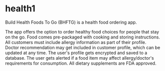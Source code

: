 # health1

Build Health Foods To Go (BHFTG) is a health food ordering app.

The app offers the option to order healthy food choices for people that stay on the go.
Food comes pre-packaged with cooking and storing instructions.
All customers must include allergy information as part of their profile.
Doctor recommendation may get included in customer profile, which can be updated at any time.
The user's profile gets encrypted and saved to a database.
The user gets alerted if a food item may affect allergy/doctor's requirements for consumption.
All dietary supplements are FDA approved.
